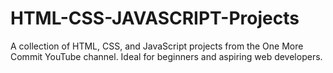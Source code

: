 # HTML-CSS-JAVASCRIPT-Projects
A collection of HTML, CSS, and JavaScript projects from the One More Commit YouTube channel. Ideal for beginners and aspiring web developers.
